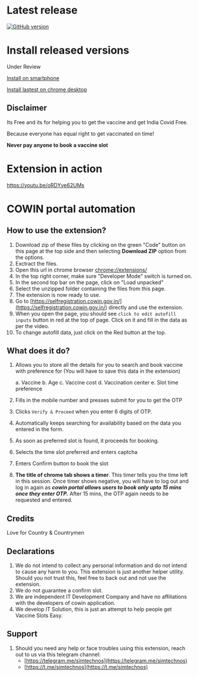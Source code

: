 # Latest release
[![GitHub version](https://img.shields.io/github/v/release/sushrut111/cowin-automation-extn)](https://github.com/simtechnos/Cowin-Expert/releases/tag/1)
# Install released versions
Under Review

[Install on smartphone](https://github.com/simtechnos/Cowin-Expert/wiki/Android-Installation-Guide.)

[Install lastest on chrome desktop](https://github.com/simtechnos/Cowin-Expert/wiki/Install-on-Chrome-on-any-Desktop)



## Disclaimer
Its Free and its for helping you to get the vaccine and get India Covid Free.


Because everyone has equal right to get vaccinated on time!


**Never pay anyone to book a vaccine slot**

# Extension in action
https://youtu.be/oRDYye62UMs


# COWIN portal automation

## How to use the extension?

1. Download zip of these files by clicking on the green "Code" button on this page at the top side and then selecting **Download ZIP** option from the options.
2. Exctract the files.
3. Open this url in chrome browser [chrome://extensions/](chrome://extensions/)
4. In the top right corner, make sure "Developer Mode" switch is turned on.
5. In the second top bar on the page, click on "Load unpacked"
6. Select the unzipped folder containing the files from this page. 
7. The extension is now ready to use.
8. Go to [https://selfregistration.cowin.gov.in/](https://selfregistration.cowin.gov.in/) directly and use the extension. 
9. When you open the page, you should see `click to edit autofill inputs` button in red at the top of page. Click on it and fill in the data as per the video.
10. To change autofill data, just click on the Red button at the top.

## What does it do?
1. Allows you to store all the details for you to search and book vaccine with preference for (You will have to save this data in the extension)
   
   a. Vaccine
   b. Age
   c. Vaccine cost
   d. Vaccination center
   e. Slot time preference
   
2. Fills in the mobile number and presses submit for you to get the OTP
3. Clicks `Verify & Proceed` when you enter 6 digits of OTP.
4. Automatically keeps searching for availability based on the data you entered in the form.
5. As soon as preferred slot is found, it proceeds for booking.
6. Selects the time slot preferred and enters captcha
7. Enters Confirm button to book the slot
8. **The title of chrome tab shows a timer**. This timer tells you the time left in this session. Once timer shows negative, you will have to log out and log in again as ***cowin portal allows users to book only upto 15 mins once they enter OTP.*** After 15 mins, the OTP again needs to be requested and entered.

## Credits
Love for Country & Countrymen

## Declarations
1. We do not intend to collect any personal information and do not intend to cause any harm to you. This extension is just another helper utility. Should you not trust this, feel free to back out and not use the extension.
2. We do not guarantee a confirm slot.
3. We are independent IT Development Company and have no affiliations with the developers of cowin application.
4. We develop IT Solution, this is just an attempt to help people get Vaccine Slots Easy.

## Support
1. Should you need any help or face troubles using this extension, reach out to us via this telegram channel: 
    - [https://telegram.me/simtechnos](https://telegram.me/simtechnos)
    - [https://t.me/simtechnos](https://t.me/simtechnos)
